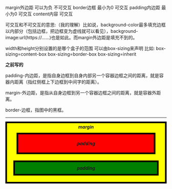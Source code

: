 margin外边距  可以为负  不可交互
border边框    最小为0   可交互
padding内边距 最小为0   可交互
content内容            可交互

可交互和不可交互的意思:（我的理解）比如说，background-color最多填充边框以内部分（包括边框，把边框变为虚线就可以看见），background-image:url(https://......)也是如此。而margin外边距是填充不到的。

width和height分别设置的是哪个盒子的范围 可以由box-sizing来声明
比如:
box-sizing=content-box
box-sizing=border-box
box-sizing=inherit



**之前写的**

padding-内边距，是指自身边框到自身内部另一个容器边框之间的距离，就是容器内距离（指红侧框上下边框到中间字的距离）。

margin-外边距，是指从自身边框到另一个容器边框之间的距离，就是容器外距离。
 
border-边框，指图中的黑框。

---
<style>
  .injected-text {
    margin-bottom: -25px;
    text-align: center;
  }

  .box {
    border-style: solid;
    border-color: black;
    border-width: 5px;
    text-align: center;
  }

  .yellow-box {
    background-color: yellow;
    padding: 10px;
  }
  
  .red-box {
    background-color: red;
    padding: 20px;
    margin: 20px;
  }

  .green-box {
    background-color: green;
    padding: 10px;
    margin: 10px;
  }
</style>
<h5 class="injected-text">margin</h5>

<div class="box yellow-box">
  <h5 class="box red-box">padding</h5>
  <h5 class="box green-box">padding</h5>
</div>